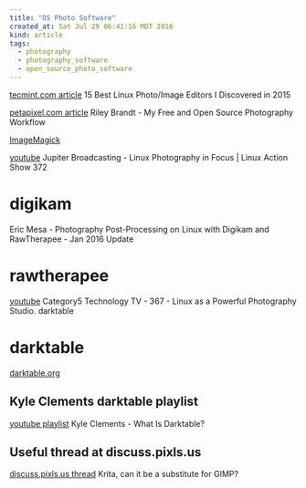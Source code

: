 ```yaml
---
title: "OS Photo Software"
created_at: Sat Jul 29 06:41:16 MDT 2016
kind: article
tags:
  - photography
  - photography_software
  - open_source_photo_software
---
```



<a href="http://www.tecmint.com/best-image-photo-editors-for-linux/" target="_blank">tecmint.com article</a>
15 Best Linux Photo/Image Editors I Discovered in 2015

<a href="http://petapixel.com/2015/10/19/my-free-and-open-source-photography-workflow/" target="_blank">petapixel.com article</a>
Riley Brandt - My Free and Open Source Photography Workflow

<a href="http://www.imagemagick.org/script/index.php" target="_blank">ImageMagick</a>

<a href="https://www.youtube.com/watch?v=q19iN42uGqM" target="_blank">youtube</a>
Jupiter Broadcasting - Linux Photography in Focus | Linux Action Show 372


# digikam

<a href="https://www.youtube.com/watch?v=mnk_VzedqlU" target="_blank"></a>
Eric Mesa - Photography Post-Processing on Linux with Digikam and RawTherapee - Jan 2016 Update

# rawtherapee

<a href="https://www.youtube.com/watch?v=ByXflvH05WE" target="_blank">youtube</a>
Category5 Technology TV - 367 - Linux as a Powerful Photography Studio.  darktable

# darktable


<a href="http://www.darktable.org/" target="_blank">darktable.org</a>

## Kyle Clements darktable playlist

<a href="https://www.youtube.com/watch?v=7tjxqpd5Two&list=PLUh5_EzF8dylZByhSmvSpRTb5naQviIVC" target="_blank">youtube playlist</a>
Kyle Clements - What Is Darktable?

## Useful thread at discuss.pixls.us

<a href="https://discuss.pixls.us/t/krita-can-it-be-a-substitute-for-gimp/1257" target="_blank">discuss.pixls.us thread</a>
Krita, can it be a substitute for GIMP?

<!--
html boilerplate
<a href="" target="_blank"></a>
<a name=""></a>
<img src="" width="400px">
<ul>
  <li></li>
</ul>
<pre>
</pre>
<pre><code>
</code></pre>
-->

